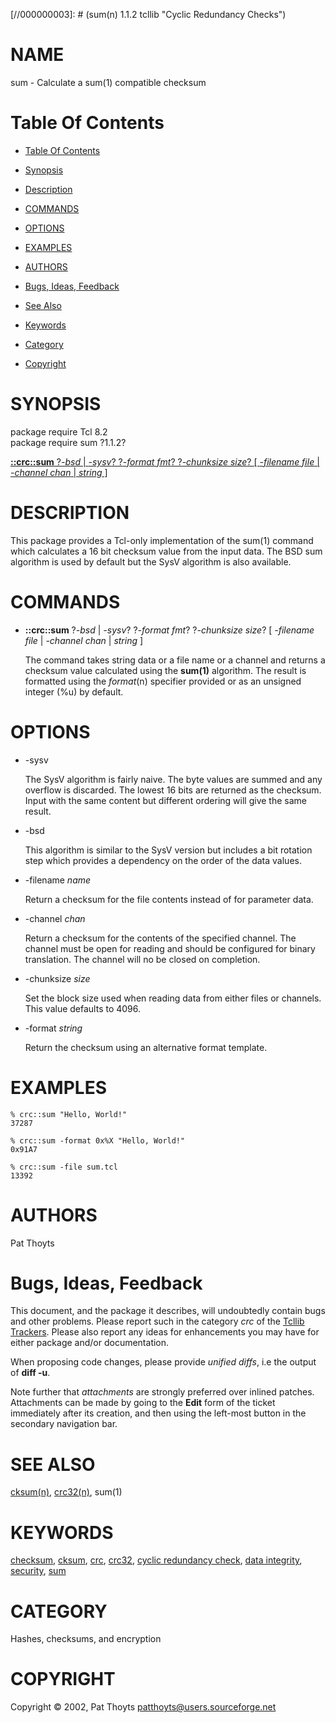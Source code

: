 
[//000000001]: # (sum - Cyclic Redundancy Checks)
[//000000002]: # (Generated from file 'sum.man' by tcllib/doctools with format 'markdown')
[//000000003]: # (sum(n) 1.1.2 tcllib "Cyclic Redundancy Checks")

# NAME

sum - Calculate a sum(1) compatible checksum

# <a name='toc'></a>Table Of Contents

  -  [Table Of Contents](#toc)

  -  [Synopsis](#synopsis)

  -  [Description](#section1)

  -  [COMMANDS](#section2)

  -  [OPTIONS](#section3)

  -  [EXAMPLES](#section4)

  -  [AUTHORS](#section5)

  -  [Bugs, Ideas, Feedback](#section6)

  -  [See Also](#see-also)

  -  [Keywords](#keywords)

  -  [Category](#category)

  -  [Copyright](#copyright)

# <a name='synopsis'></a>SYNOPSIS

package require Tcl 8.2  
package require sum ?1.1.2?  

[__::crc::sum__ ?*-bsd* | *-sysv*? ?*-format fmt*? ?*-chunksize size*? [ *-filename file* | *-channel chan* | *string* ]](#1)  

# <a name='description'></a>DESCRIPTION

This package provides a Tcl-only implementation of the sum(1) command which
calculates a 16 bit checksum value from the input data. The BSD sum algorithm is
used by default but the SysV algorithm is also available.

# <a name='section2'></a>COMMANDS

  - <a name='1'></a>__::crc::sum__ ?*-bsd* | *-sysv*? ?*-format fmt*? ?*-chunksize size*? [ *-filename file* | *-channel chan* | *string* ]

    The command takes string data or a file name or a channel and returns a
    checksum value calculated using the __sum(1)__ algorithm. The result is
    formatted using the *format*(n) specifier provided or as an unsigned integer
    (%u) by default.

# <a name='section3'></a>OPTIONS

  - -sysv

    The SysV algorithm is fairly naive. The byte values are summed and any
    overflow is discarded. The lowest 16 bits are returned as the checksum.
    Input with the same content but different ordering will give the same
    result.

  - -bsd

    This algorithm is similar to the SysV version but includes a bit rotation
    step which provides a dependency on the order of the data values.

  - -filename *name*

    Return a checksum for the file contents instead of for parameter data.

  - -channel *chan*

    Return a checksum for the contents of the specified channel. The channel
    must be open for reading and should be configured for binary translation.
    The channel will no be closed on completion.

  - -chunksize *size*

    Set the block size used when reading data from either files or channels.
    This value defaults to 4096.

  - -format *string*

    Return the checksum using an alternative format template.

# <a name='section4'></a>EXAMPLES

    % crc::sum "Hello, World!"
    37287

    % crc::sum -format 0x%X "Hello, World!"
    0x91A7

    % crc::sum -file sum.tcl
    13392

# <a name='section5'></a>AUTHORS

Pat Thoyts

# <a name='section6'></a>Bugs, Ideas, Feedback

This document, and the package it describes, will undoubtedly contain bugs and
other problems. Please report such in the category *crc* of the [Tcllib
Trackers](http://core.tcl.tk/tcllib/reportlist). Please also report any ideas
for enhancements you may have for either package and/or documentation.

When proposing code changes, please provide *unified diffs*, i.e the output of
__diff -u__.

Note further that *attachments* are strongly preferred over inlined patches.
Attachments can be made by going to the __Edit__ form of the ticket immediately
after its creation, and then using the left-most button in the secondary
navigation bar.

# <a name='see-also'></a>SEE ALSO

[cksum(n)](cksum.md), [crc32(n)](crc32.md), sum(1)

# <a name='keywords'></a>KEYWORDS

[checksum](../../../../index.md#checksum), [cksum](../../../../index.md#cksum),
[crc](../../../../index.md#crc), [crc32](../../../../index.md#crc32), [cyclic
redundancy check](../../../../index.md#cyclic_redundancy_check), [data
integrity](../../../../index.md#data_integrity),
[security](../../../../index.md#security), [sum](../../../../index.md#sum)

# <a name='category'></a>CATEGORY

Hashes, checksums, and encryption

# <a name='copyright'></a>COPYRIGHT

Copyright &copy; 2002, Pat Thoyts <patthoyts@users.sourceforge.net>
